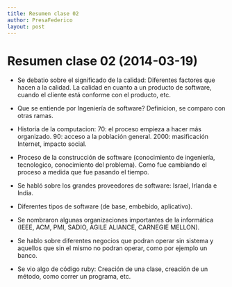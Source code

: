```yaml
---
title: Resumen clase 02
author: PresaFederico
layout: post
---
```


Resumen clase 02 (2014-03-19)
===============

- Se debatio sobre el significado de la calidad:
  Diferentes factores que hacen a la calidad.
  La calidad en cuanto a un producto de software, cuando el cliente está conforme con el producto, etc.
	
- Que se entiende por Ingeniería de software?
  Definicion, se comparo con otras ramas.
	
- Historia de la computacion:
  70: el proceso empieza a hacer más organizado.
  90: acceso a la población general.
  2000: masificación Internet, impacto social.
	
- Proceso de la construcción de software (conocimiento de ingeniería, tecnologico, conocimiento del problema).
  Como fue cambiando el proceso a medida que fue pasando el tiempo.
	
- Se habló sobre los grandes proveedores de software:
  Israel, Irlanda e India.
	
- Diferentes tipos de software (de base, embebido, aplicativo).

- Se nombraron algunas organizaciones importantes de la informática (IEEE, ACM, PMI, SADIO, AGILE ALIANCE, CARNEGIE MELLON).
	
- Se hablo sobre diferentes negocios que podran operar sin sistema y aquellos que sin el mismo no podran operar, como por ejemplo un banco.
	
- Se vio algo de código ruby: 
  Creación de una clase, creación de un método, como correr un programa, etc.
